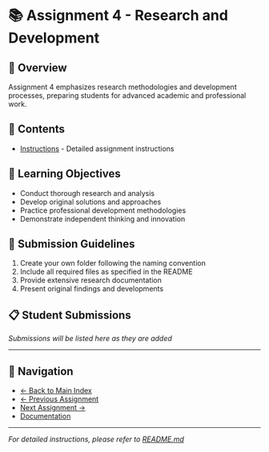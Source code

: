 # 📚 Assignment 4 - Research and Development

## 📖 Overview
Assignment 4 emphasizes research methodologies and development processes, preparing students for advanced academic and professional work.

## 📁 Contents
- [Instructions](./README.md) - Detailed assignment instructions

## 🎯 Learning Objectives
- Conduct thorough research and analysis
- Develop original solutions and approaches
- Practice professional development methodologies
- Demonstrate independent thinking and innovation

## 📝 Submission Guidelines
1. Create your own folder following the naming convention
2. Include all required files as specified in the README
3. Provide extensive research documentation
4. Present original findings and developments

## 📋 Student Submissions
<!-- Students: Add your submission folder link below -->
*Submissions will be listed here as they are added*

---

## 🔗 Navigation
- [← Back to Main Index](../INDEX.md)
- [← Previous Assignment](../assigment3/)
- [Next Assignment →](../assigment5/)
- [Documentation](../docs/)

---

*For detailed instructions, please refer to [README.md](./README.md)*